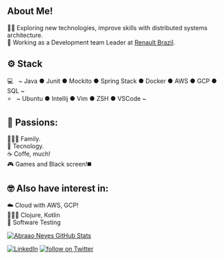 <!--
**abraaoneves/abraaoneves** is a ✨ _special_ ✨ repository because its `README.md` (this file) appears on your GitHub profile.

Here are some ideas to get you started:

- 🔭 I’m currently working on ...
- 🌱 I’m currently learning ...
- 👯 I’m looking to collaborate on ...
- 🤔 I’m looking for help with ...
- 💬 Ask me about ...
- 📫 How to reach me: ...
- 😄 Pronouns: ...
- ⚡ Fun fact: ...
-->
## About Me!

  🙋🏻‍ Exploring new technologies, improve skills with distributed systems architecture.  
  💼 Working as a Development team Leader at [Renault Brazil](https://renault.com.br).

## ⚙️ Stack

  💻 &nbsp; ~ Java ● Junit ● Mockito ● Spring Stack ● Docker ● AWS ● GCP ● SQL ~  
  ⭐ &nbsp; ~ Ubuntu ● Intellij ● Vim ● ZSH ● VSCode ~

## 🤩 Passions:
  👨‍👩‍👧 Family.  
  🤖 Tecnology.  
  ☕ Coffe, much!  
  🎮 Games and Black screen!◼️  
  
## 🤓 Also have interest in:
  ☁️ Cloud with AWS, GCP!  
  🧑🏻‍💻 Clojure, Kotlin  
  🧪 Software Testing
  
  
[![Abraao Neves GitHub Stats](https://github-readme-stats.vercel.app/api?username=abraaoneves&show_icons=true)](https://github.com/abraaoneves)


<a href="https://www.linkedin.com/in/abraao-neves"><img alt="LinkedIn" src="https://img.shields.io/badge/LinkedIn-Abraão%20Neves-blue?style=flat&logo=linkedin"></a>
<a href="https://twitter.com/intent/follow?screen_name=abraaobneves"><img src="https://img.shields.io/twitter/follow/abraaobneves?style=social&logo=twitter" alt="follow on Twitter"></a>

